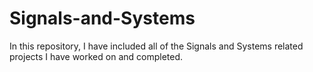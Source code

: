 # Signals-and-Systems
In this repository, I have included all of the Signals and Systems related projects I have worked on and completed. 
